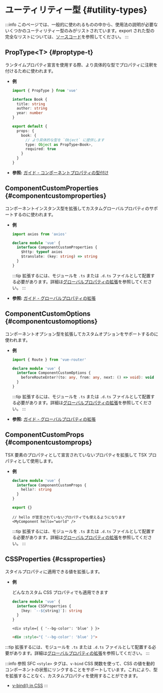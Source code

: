 # ユーティリティー型 {#utility-types}

:::info
このページでは、一般的に使われるものの中から、使用法の説明が必要ないくつかのユーティリティー型のみがリストされています。export された型の完全なリストについては、[ソースコード](https://github.com/vuejs/core/blob/main/packages/runtime-core/src/index.ts#L131)を参照してください。
:::

## PropType\<T> {#proptype-t}

ランタイムプロパティ宣言を使用する際、より具体的な型でプロパティに注釈を付けるために使われます。

- **例**

  ```ts
  import { PropType } from 'vue'

  interface Book {
    title: string
    author: string
    year: number
  }

  export default {
    props: {
      book: {
        // より具体的な型を `Object` に提供します
        type: Object as PropType<Book>,
        required: true
      }
    }
  }
  ```

- **参照:** [ガイド - コンポーネントプロパティの型付け](/guide/typescript/options-api.html#typing-component-props)

## ComponentCustomProperties {#componentcustomproperties}

コンポーネントインスタンス型を拡張してカスタムグローバルプロパティのサポートするのに使われます。

- **例**

  ```ts
  import axios from 'axios'

  declare module 'vue' {
    interface ComponentCustomProperties {
      $http: typeof axios
      $translate: (key: string) => string
    }
  }
  ```

  :::tip
  拡張するには、モジュールを `.ts` または `.d.ts` ファイルとして配置する必要があります。詳細は[グローバルプロパティの拡張](/guide/typescript/options-api.html#augmenting-global-properties)を参照してください。
  :::

- **参照:** [ガイド - グローバルプロパティの拡張](/guide/typescript/options-api.html#augmenting-global-properties)

## ComponentCustomOptions {#componentcustomoptions}

コンポーネントオプション型を拡張してカスタムオプションをサポートするのに使われます。

- **例**

  ```ts
  import { Route } from 'vue-router'

  declare module 'vue' {
    interface ComponentCustomOptions {
      beforeRouteEnter?(to: any, from: any, next: () => void): void
    }
  }
  ```

  :::tip
  拡張するには、モジュールを `.ts` または `.d.ts` ファイルとして配置する必要があります。詳細は[グローバルプロパティの拡張](/guide/typescript/options-api.html#augmenting-global-properties)を参照してください。
  :::

- **参照:** [ガイド - グローバルプロパティの拡張](/guide/typescript/options-api.html#augmenting-global-properties)

## ComponentCustomProps {#componentcustomprops}

TSX 要素のプロパティとして宣言されていないプロパティを拡張して TSX プロパティとして使用します。

- **例**

  ```ts
  declare module 'vue' {
    interface ComponentCustomProps {
      hello?: string
    }
  }

  export {}
  ```

  ```tsx
  // hello が宣言されていないプロパティでも使えるようになります
  <MyComponent hello="world" />
  ```

  :::tip
  拡張するには、モジュールを `.ts` または `.d.ts` ファイルとして配置する必要があります。詳細は[グローバルプロパティの拡張](/guide/typescript/options-api.html#augmenting-global-properties)を参照してください。
  :::

## CSSProperties {#cssproperties}

スタイルプロパティに適用できる値を拡張します。

- **例**

  どんなカスタム CSS プロパティでも適用できます

  ```ts
  declare module 'vue' {
    interface CSSProperties {
      [key: `--${string}`]: string
    }
  }
  ```

  ```tsx
  <div style={ { '--bg-color': 'blue' } }>
  ```
  ```html
  <div :style="{ '--bg-color': 'blue' }">
  ```

:::tip
拡張するには、モジュールを `.ts` または `.d.ts` ファイルとして配置する必要があります。詳細は[グローバルプロパティの拡張](/guide/typescript/options-api.html#augmenting-global-properties)を参照してください。
:::

:::info 参照
SFC `<style>` タグは、`v-bind` CSS 関数を使って、CSS の値を動的コンポーネントの状態にリンクすることをサポートしています。これにより、型を拡張することなく、カスタムプロパティを使用することができます。

- [v-bind() in CSS](/api/sfc-css-features.html#v-bind-in-css)
  :::
